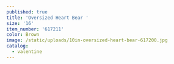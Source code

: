 ```yaml
---
published: true
title: 'Oversized Heart Bear '
size: '16'
item_number: '617211'
color: Brown
image: /static/uploads/10in-oversized-heart-bear-617200.jpg
catalog:
  - valentine
---
```


